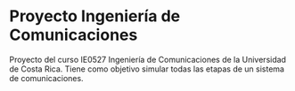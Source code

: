 # Proyecto Ingeniería de Comunicaciones
Proyecto del curso IE0527 Ingeniería de Comunicaciones de la Universidad de Costa Rica. Tiene como objetivo simular todas las etapas de un sistema de comunicaciones.
